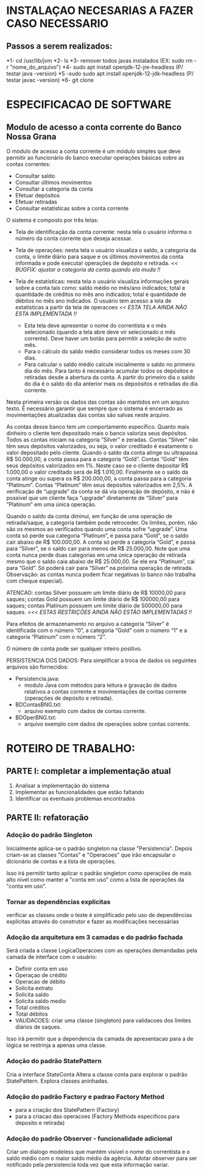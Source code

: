 # INSTALAÇAO NECESARIAS A FAZER CASO NECESSARIO
## Passos a serem realizados:
*1- cd /usr/lib/jvm
*2- ls
*3- remover todos javas instalados (EX: sudo rm -r "nome_do_arquivo")
*4- sudo apt install openjdk-12-jre-headless (P/ testar java -version)
*5 -sudo sudo apt install openjdk-12-jdk-headless (P/ testar javac -version)
*6- git clone

# ESPECIFICACAO DE SOFTWARE
## Modulo de acesso a conta corrente do Banco Nossa Grana

O módulo de acesso a conta corrente é um módulo simples que deve permitir ao funcionário do banco executar operações básicas sobre as contas correntes:
* Consultar saldo
* Consultar últimos movimentos
* Consultar a categoria da conta
* Efetuar depósitos
* Efetuar retiradas
* Consultar estatísticas sobre a conta corrente

O sistema é composto por três telas:
* Tela de identificação da conta corrente: nesta tela o usuário informa o número da conta corrente que deseja acessar.

* Tela de operações: nesta tela o usuário visualiza o saldo, a categoria da conta, o limite diário para saque e os últimos movimentos da conta informada e pode executar operações de depósito e retirada. *<< BUGFIX: ajustar a categoria da conta quando ela muda !!*

* Tela de estatísticas: nesta tela o usuário visualiza informações gerais sobre a conta tais como: saldo médio no mês/ano indicados; total e quantidade de créditos no mês ano indicados; total e quantidade de débitos no mês ano indicados. O usuário tem acesso a tela de estatisticas a partir da tela de operacoes  *<< ESTA TELA AINDA NÃO ESTA IMPLEMENTADA !!*

  * Esta tela deve apresentar o nome do correntista e o mês selecionado (quando a tela abre deve vir selecionado o mês corrente). Deve haver um botão para permitir a seleção de outro mês.
  * Para o cálculo do saldo médio considerar todos os meses com 30 dias. 
  * Para calcular o saldo médio calcule inicialmente o saldo no primeiro dia do mês. Para tanto é necessário acumular todos os depósitos e retiradas desde a abertura da conta. A partir do primeiro dia o saldo do dia é o saldo do dia anterior mais os depoósitos e retiradas do dia corrente.

Nesta primeira versão os dados das contas são mantidos em um arquivo texto. É necessário garantir que sempre que o sistema é encerrado as movimentações atualizadas das contas são salvas neste arquivo.

As contas desse banco tem um comportamento específico. Quanto mais dinheiro o cliente tem depositado mais o banco valoriza seus depósitos. Todos as contas iniciam na categoria “Silver” e zeradas. Contas “Silver” não têm seus depósitos valorizados, ou seja, o valor creditado é exatamente o valor depositado pelo cliente. Quando o saldo da conta atinge ou ultrapassa R$ 50.000,00, a conta passa para a categoria “Gold”. Contas “Gold” têm seus depósitos valorizados em 1%. Neste caso se o cliente depositar R$ 1.000,00 o valor creditado será de R$ 1.010,00. Finalmente se o saldo da conta atinge ou supera os R$ 200.000,00, a conta passa para a categoria “Platinum”. Contas “Platinum” têm seus depósitos valorizados em 2,5%. A verificação de “upgrade” da conta se dá via operação de depósito, e não é possível que um cliente faça “upgrade” diretamente de “Silver” para “Platinum” em uma única operação.

Quando o saldo da conta diminui, em função de uma operação de retirada/saque, a categoria também pode retroceder. Os limites, porém, não são os mesmos ao verificados quando uma conta sofre “upgrade”. Uma conta só perde sua categoria “Platinum”, e passa para “Gold”, se o saldo cair abaixo de R$ 100.000,00. A conta só perde a categoria “Gold”, e passa para “Silver”, se o saldo cair para menos de R$ 25.000,00. Note que uma conta nunca perde duas categorias em uma única operação de retirada mesmo que o saldo caia abaixo de R$ 25.000,00. Se ele era “Platinum”, cai para “Gold”. Só poderá cair para “Silver” na próxima operação de retirada. Observação: as contas nunca podem ficar negativas (o banco não trabalha com cheque especial).

ATENCAO: contas Silver possuem um limite diário de R$ 10000,00 para saques; contas Gold possuem um limite diário de R$ 100000,00 para saques; contas Platinum possuem um limite diário de 500000,00 para saques. *<<< ESTAS RESTRIÇÕES AINDA NÃO ESTÃO IMPLEMENTADAS !!*

Para efeitos de armazenamento no arquivo a categoria “Silver” é identificada com o número “0”, a categoria “Gold” com o número “1” e a categoria “Platinum” com o número “2”.

O número de conta pode ser qualquer inteiro positivo.

PERSISTENCIA DOS DADOS:
Para simplificar a troca de dados os seguintes arquivos são fornecidos:

* Persistencia.java:
  * modulo Java com métodos para leitura e gravação de dados relativos a contas corrente e movimentações de contas corrente (operações de depósito e retirada).
* BDContasBNG.txt:
  * arquivo exemplo com dados de contas corrente.
* BDOperBNG.txt:
  * arquivo exemplo com dados de operações sobre contas corrente.

# ROTEIRO DE TRABALHO:

## PARTE I: completar a implementação atual
1) Analisar a implementação do sistema
2) Implementar as funcionalidades que estão faltando
3) Identificar os eventuais problemas encontrados

## PARTE II: refatoração

### Adoção do padrão Singleton
Inicialmente aplica-se o padrão singleton na classe "Persistencia".
Depois criam-se as classes "Contas" e "Operacoes" que irão
encapsular o dicionário de contas e a lista de operações.

Isso irá permitir tanto aplicar o padrão singleton como
operações de mais alto nível como manter a "conta em uso" como a
lista de operações da "conta em uso".

### Tornar as dependências explícitas
verificar as classes onde o teste é simplificado pelo uso de dependências
explícitas através do construtor e fazer as modificações necessárias

### Adoção da arquitetura em 3 camadas e do padrão fachada
Será criada a classe LogicaOperacoes com as operações
demandadas pela camada de interface com o usuário:
* Definir conta em uso
* Operaçao de crédito
* Operacao de débito
* Solicita extrato
* Solicita saldo
* Solicita saldo medio
* Total créditos
* Total débitos
* VALIDACOES: criar uma classe (singleton) para validacoes dos limites diários de saques.

Isso irá permitir que a dependencia da camada de 
apresentacao para a de lógica se restrinja a apenas
uma classe.

### Adoção do padrão StatePattern
Cria a interface StateConta
Altera a classe conta para explorar o padrão StatePattern. 
Explora classes aninhadas.

### Adoção do padrão Factory e padrao Factory Method
* para a criação dos StatePattern (Factory)
* para a criacao das operacoes (Factory Methods especificos para deposito e retirada)

### Adoção do padrão Observer - funcionalidade adicional
Criar um dialogo modeless que mantém visível o nome do correntista e o saldo médio com o maior saldo médio da agência. Adotar observer para ser notificado pela persistencia toda vez que esta informação variar.


